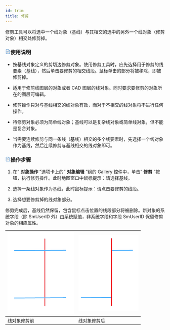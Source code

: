 ```yaml
---
id: trim
title: 修剪  
---  
```

 修剪工具可以将选中一个线对象（基线）与其相交的选中的另外一个线对象（修剪对象）相交处修剪掉。

 ### ![](../../../img/read.gif)使用说明


  * 按基线对象定义的剪切边修剪对象。使用修剪工具时，应先选择用于修剪的线要素（基线），然后单击要修剪的相交线段。鼠标单击的部分将被移除，即被修剪掉。

   * 适用于修剪线图层的对象或者 CAD 图层的线对象。同时要求要修剪的对象所在的图层可编辑。

   * 修剪操作只对与基线相交的线对象有效，而对于不相交的线对象将不进行任何操作。

   * 待修剪对象必须为简单线对象；基线可以是复杂线对象或简单线对象，但不能是复合对象。

   * 当需要连续修剪与同一条线（基线）相交的多个线要素时，先选择一个线对象作为基线，然后连续修剪与基线相交的线对象即可。

 ### ![](../../../img/read.gif)操作步骤

   1. 在“ **对象操作** ”选项卡上的“ **对象编辑** ”组的 Gallery 控件中，单击“ **修剪**
”按钮，执行修剪操作。此时地图窗口中鼠标提示：请选择基线。

   2. 选择一条线对象作为基线，此时鼠标提示：请点击要修剪的线段。

   3. 选择想要修剪掉的线对象部分。

 修剪完成后，基线仍然保留，包含鼠标点击位置的线段部分将被删除。新对象的系统字段（除 SmUserID 外）由系统赋值，非系统字段和字段 SmUserID
保留修剪对象的相应属性。



 ![](img/trim1.png) | ![](img/trim2.png)  
 ---|---  
 线对象修剪前 | 线对象修剪后  